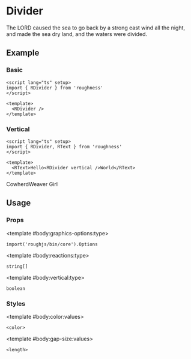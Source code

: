 <script lang="ts" setup>
import { RDetails, RDivider, RSpace, RTable, RText } from 'roughness'
</script>

# Divider

The LORD caused the sea to go back by a strong east wind all the night, and made the sea dry land, and the waters were divided.

## Example

### Basic

<RDetails>
  <template #summary>Show Code</template>

```vue
<script lang="ts" setup>
import { RDivider } from 'roughness'
</script>

<template>
  <RDivider />
</template>
```

</RDetails>

<RDivider />

### Vertical

<RDetails>
  <template #summary>Show Code</template>

```vue
<script lang="ts" setup>
import { RDivider, RText } from 'roughness'
</script>

<template>
  <RText>Hello<RDivider vertical />World</RText>
</template>
```

</RDetails>

<RText>Cowherd<RDivider vertical />Weaver Girl</RText>

## Usage

### Props

<RSpace>
<RTable
  :columns="['name', 'type', 'default', 'description']"
  :rows="['graphics-options', 'reactions', 'vertical']"
>
  <template #body:*:name="{ row }">{{ row }}</template>

  <template #body:graphics-options:type>

  `import('roughjs/bin/core').Options`

  </template>
  <template #body:graphics-options:description>

  [Options for Rough.js](https://github.com/rough-stuff/rough/wiki#options).

  See [Graphics Configuration](/components/graphics#component-prop).

  </template>

  <template #body:reactions:type>

  `string[]`

  </template>
  <template #body:reactions:default>

  `[]`

  </template>
  <template #body:reactions:description>

  States that trigger graphics redrawing.

  See [Reactions](/guide/theme#reactions).

  </template>

  <template #body:vertical:type>

  `boolean`

  </template>
  <template #body:vertical:default>

  `false`

  </template>
  <template #body:vertical:description>
    Whether to display vertical divider.
  </template>
</RTable>
</RSpace>

### Styles

<RSpace>
<RTable
  :columns="['name', 'values', 'default', 'description']"
  :rows="['color', 'gap-size']"
>
  <template #body:*:name="{ row }">--r-divider-{{ row }}</template>

  <template #body:color:values>

  `<color>`

  </template>
  <template #body:color:default>

  `var(--r-common-primary-color)`

  </template>
  <template #body:color:description>
    Color of the divider.
  </template>

  <template #body:gap-size:values>

  `<length>`

  </template>
  <template #body:gap-size:default>

  `12px`

  </template>
  <template #body:gap-size:description>
    Size of the divider gap.
  </template>
</RTable>
</RSpace>
